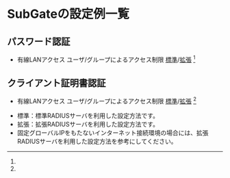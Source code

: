 # SubGateの設定例一覧
## パスワード認証
* 有線LANアクセス ユーザ/グループによるアクセス制限 [標準](./networkauth-group-password.md)/[拡張](./networkauth-group-password-adv.md) [^1]

## クライアント証明書認証
* 有線LANアクセス ユーザ/グループによるアクセス制限 [標準](./networkauth-group-cert.md)/[拡張](./networkauth-group-cert-adv.md) [^1]

[^1]:
  * 標準：標準RADIUSサーバを利用した設定方法です。
  * 拡張：拡張RADIUSサーバを利用した設定方法です。
  * 固定グローバルIPをもたないインターネット接続環境の場合には、拡張RADIUSサーバを利用した設定方法を参考にしてください。